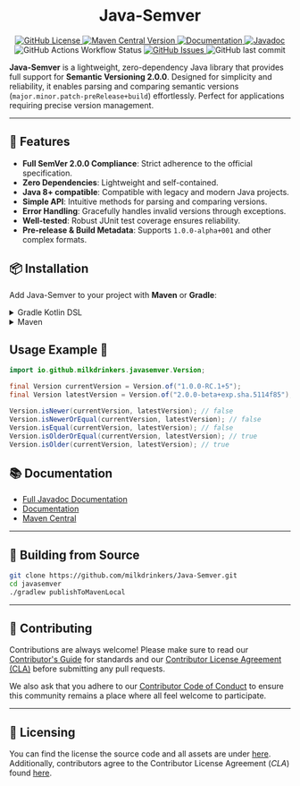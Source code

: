 <h1 style="text-align:center;">Java-Semver</h1>

<p style="text-align:center;">
    <a href="https://github.com/milkdrinkers/Java-Semver/blob/main/LICENSE">
        <img alt="GitHub License" src="https://img.shields.io/github/license/milkdrinkers/Java-Semver?style=for-the-badge&color=blue&labelColor=141417">
    </a>
    <a href="https://central.sonatype.com/artifact/io.github.milkdrinkers/javasemver">
        <img alt="Maven Central Version" src="https://img.shields.io/maven-central/v/io.github.milkdrinkers/javasemver?style=for-the-badge&labelColor=141417">
    </a>
    <a href="https://milkdrinkers.athyrium.eu/javasemver">
        <img alt="Documentation" src="https://img.shields.io/badge/DOCUMENTATION-900C3F?style=for-the-badge&labelColor=141417">
    </a>
    <a href="https://javadoc.io/doc/io.github.milkdrinkers/javasemver">
        <img alt="Javadoc" src="https://img.shields.io/badge/JAVADOC-8A2BE2?style=for-the-badge&labelColor=141417">
    </a>
    <img alt="GitHub Actions Workflow Status" src="https://img.shields.io/github/actions/workflow/status/milkdrinkers/Java-Semver/ci.yml?style=for-the-badge&labelColor=141417">
    <a href="https://github.com/milkdrinkers/Java-Semver/issues">
        <img alt="GitHub Issues" src="https://img.shields.io/github/issues/milkdrinkers/Java-Semver?style=for-the-badge&labelColor=141417">
    </a>
    <img alt="GitHub last commit" src="https://img.shields.io/github/last-commit/milkdrinkers/Java-Semver?style=for-the-badge&labelColor=141417">
</p>

**Java-Semver** is a lightweight, zero-dependency Java library that provides full support for **Semantic Versioning 2.0.0**. Designed for simplicity and reliability, it enables parsing and comparing semantic versions (`major.minor.patch-preRelease+build`) effortlessly. Perfect for applications requiring precise version management.

---

## 🌟 Features

- **Full SemVer 2.0.0 Compliance**: Strict adherence to the official specification.
- **Zero Dependencies**: Lightweight and self-contained.
- **Java 8+ compatible**: Compatible with legacy and modern Java projects.
- **Simple API**: Intuitive methods for parsing and comparing versions.
- **Error Handling**: Gracefully handles invalid versions through exceptions.
- **Well-tested**: Robust JUnit test coverage ensures reliability.
- **Pre-release & Build Metadata**: Supports `1.0.0-alpha+001` and other complex formats.

## 📦 Installation

Add Java-Semver to your project with **Maven** or **Gradle**:  

<details>
<summary>Gradle Kotlin DSL</summary>

```kotlin
repositories {
    mavenCentral()
}

dependencies {
    implementation("io.github.milkdrinkers:javasemver:LATEST_VERSION")
}
```
</details>

<details>
<summary>Maven</summary>

```xml
<project>
    <dependencies>
        <dependency>  
            <groupId>io.github.milkdrinkers</groupId>  
            <artifactId>javasemver</artifactId>  
            <version>LATEST_VERSION</version>  
        </dependency>  
    </dependencies>
</project>
```
</details>

## Usage Example 🚀
```java
import io.github.milkdrinkers.javasemver.Version;

final Version currentVersion = Version.of("1.0.0-RC.1+5");
final Version latestVersion = Version.of("2.0.0-beta+exp.sha.5114f85");

Version.isNewer(currentVersion, latestVersion); // false
Version.isNewerOrEqual(currentVersion, latestVersion); // false
Version.isEqual(currentVersion, latestVersion); // false
Version.isOlderOrEqual(currentVersion, latestVersion); // true
Version.isOlder(currentVersion, latestVersion); // true
```

## 📚 Documentation 

- [Full Javadoc Documentation](https://javadoc.io/doc/io.github.milkdrinkers/javasemver)
- [Documentation](https://milkdrinkers.athyrium.eu/javasemver)
- [Maven Central](https://central.sonatype.com/artifact/io.github.milkdrinkers/javasemver)

---

## 🔨 Building from Source 

```bash
git clone https://github.com/milkdrinkers/Java-Semver.git
cd javasemver
./gradlew publishToMavenLocal
```

---

## 🔧 Contributing

Contributions are always welcome! Please make sure to read our [Contributor's Guide](CONTRIBUTING.md) for standards and our [Contributor License Agreement (CLA)](CONTRIBUTOR_LICENSE_AGREEMENT.md) before submitting any pull requests.

We also ask that you adhere to our [Contributor Code of Conduct](CODE_OF_CONDUCT.md) to ensure this community remains a place where all feel welcome to participate.

---

## 📝 Licensing

You can find the license the source code and all assets are under [here](../LICENSE). Additionally, contributors agree to the Contributor License Agreement \(*CLA*\) found [here](CONTRIBUTOR_LICENSE_AGREEMENT.md).
